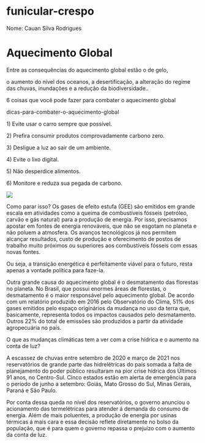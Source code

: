 # funicular-crespo
Nome: Cauan Silva Rodrigues
<html>
<h1>Aquecimento Global</h1>
<p>Entre as consequências do aquecimento global estão o de gelo,</p> 
<p>o aumento do nível dos oceanos, 
a desertificação,
a alteração do regime das chuvas, 
inundações e a redução da biodiversidade..</p>

</body>
<p>6 coisas que você pode fazer para combater o aquecimento global

</p>



<p2> 
dicas-para-combater-o-aquecimento-global</p>
<p2>1) Evite usar o carro sempre que possível.</p>
<p2>2) Prefira consumir produtos comprovadamente carbono zero.</p>
<p2>3) Desligue a luz ao sair de um ambiente.
</p>
<p2>4) Evite o lixo digital.</p>
<p2>5) Não desperdice alimentos.

</p>
<p2>6) Monitore e reduza sua pegada de carbono.</p>

<img src="https://i1.wp.com/blog.juandesouza.com/wp-content/uploads/2017/07/juandesouza-aquecimento-global-realmente-existe_img2.jpg?ssl=1" />
<p>Como parar isso?
Os gases de efeito estufa (GEE) são emitidos em grande escala em atividades como a queima de combustíveis fósseis (petróleo, carvão e gás natural) para a produção de energia. Por isso, precisamos apostar em fontes de energia
 renováveis, que não se esgotam no planeta e não poluem a atmosfera. Os avanços 
tecnológicos já nos permitem alcançar resultados, custo de
 produção e oferecimento de postos de trabalho muito próximos ou superiores aos combustíveis fósseis com essas novas fontes.

Ou seja, a transição 
energética é perfeitamente viável para o futuro, resta apenas a vontade política para faze-la.

Outra grande causa do aquecimento global é o desmatamento das florestas no planeta. No Brasil, que possui enormes áreas de florestas,
 o desmatamento é o maior responsável pelo aquecimento global. De acordo com um relatório produzido em 2016 pelo Observatório do Clima, 51% dos gases emitidos pelo espaço originários da mudança no uso da terra que,
 basicamente, representa todos os impactos causados pelo desmatamento. Outros 22% do total de 
emissões são produzidos a partir da atividade agropecuária no país.</p>
<p>O  que as mudanças climáticas tem a ver com a crise hídrica e o aumento na conta de luz?

A escassez de chuvas entre setembro de 2020 e março de 2021
 nos reservatórios de grande parte das hidrelétricas do país somada a falta de planejamento do poder público resultaram na pior crise hídrica dos 
Últimos 91 anos, no Centro-Sul. Cinco estados estão em alerta de emergência para o período de junho a setembro: Goiás, Mato Grosso do Sul, Minas Gerais,
 Paraná e São Paulo.

Por conta dessa queda no nível dos reservatórios, o governo anunciou o acionamento das termelétricas para atender á demanda do consumo
 de energia. Além de mais poluentes, a produção de energia por usinas térmicas á mais cara e essa decisão reflete diretamente no bolso da população, que é
 para quem o governo repassa o prejuízo com o aumento da conta de luz.</p>
</body>
</html>
